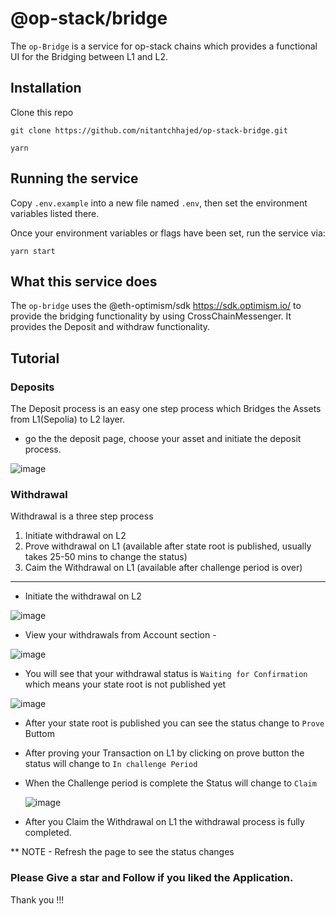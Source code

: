 # @op-stack/bridge

The `op-Bridge` is a service for op-stack chains which provides a functional UI for the Bridging between L1 and L2.

## Installation

Clone this repo

```
git clone https://github.com/nitantchhajed/op-stack-bridge.git

yarn 
```

## Running the service

Copy `.env.example` into a new file named `.env`, then set the environment variables listed there.



Once your environment variables or flags have been set, run the service via:

```
yarn start
```

## What this service does

The `op-bridge` uses the @eth-optimism/sdk https://sdk.optimism.io/ to provide the bridging functionality by using CrossChainMessenger. It provides the Deposit and withdraw functionality.

## Tutorial

### Deposits

The Deposit process is an easy one step process which Bridges the Assets from L1(Sepolia) to L2 layer.
- go the the deposit page, choose your asset and initiate the deposit process.

![image](https://github.com/nitantchhajed/op-stack-bridge/assets/96972634/7fc12271-838d-4948-a276-d400b92bee4c)

### Withdrawal

Withdrawal is a three step process

  1. Initiate withdrawal on L2
  2. Prove withdrawal on L1 (available after state root is published, usually takes 25-50 mins to change the status)
  3. Caim the Withdrawal on L1 (available after challenge period is over)

--------------------------------------------------------------------------------------------------

- Initiate the withdrawal on L2 

![image](https://github.com/nitantchhajed/op-stack-bridge/assets/96972634/2a6a0af7-4175-4cdb-a351-e211e32454ab)


- View your withdrawals from Account section -

 ![image](https://github.com/nitantchhajed/op-stack-bridge/assets/96972634/7b0d1c73-4636-4c7f-8c27-e92b503a3e7a)


- You will see that your withdrawal status is `Waiting for Confirmation` which means your state root is not published yet

![image](https://github.com/nitantchhajed/op-stack-bridge/assets/96972634/8688f68b-a005-4177-acf3-8e5bbd78acf4)


- After your state root is published you can see the status change to `Prove` Buttom

- After proving your Transaction on L1 by clicking on prove button the status will change to `In challenge Period`

- When the Challenge period is complete the Status will change to `Claim`

  ![image](https://github.com/nitantchhajed/op-stack-bridge/assets/96972634/d5caed48-8a39-4100-be15-560ec871cee8)

- After you Claim the Withdrawal on L1 the withdrawal process is fully completed.

** NOTE - Refresh the page to see the status changes


### Please Give a star and Follow if you liked the Application.

Thank you !!!


